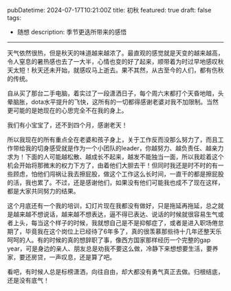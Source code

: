 pubDatetime: 2024-07-17T10:21:00Z
title: 初秋
featured: true
draft: false
tags:
  - 随想
description: 季节更迭所带来的感悟
---

天气依然很热，但是秋天的味道越来越浓了。最直观的感觉就是天变的越来越高，令人窒息的暑热感也去了一大半，心情也变的好了起来，顺带着为时过早地感叹秋天太短！秋天还未开始，就感叹马上逝去。果不其然，从古至今的人们，都有伤秋的传统。

自从买了那台二手电脑，着实过了一段潇洒日子，每个周六末都打个天昏地暗，头晕脑胀，dota水平提升的飞快，这所有的一切都得感谢老婆对我不加限制。当然更可能的是她现在的心思完全不在我的身上。

我们有小宝宝了，还不到四个月，感谢老天！

所以我现在的所有重点全在老婆和孩子身上，关于工作反而没那么努力了，而且工作带给我的切身感受就是作为一个小团队的leader，你越努力、越负责任、越亲力求为！下面的人可能越松散、越成长不起来，越发不能独当一面，所以我趁着这个机会开始将那微末的权力下方了，由着他们大胆去干！但同时我还是时不时的有一些顾虑，怕他们闯祸让我去擦屁股，做这个工作这么长时间，一直干的都是擦屁股的活，我也累了。不过，还是感谢他们，如果没有他们可能我也成不了现在这样，都是大家共同努力的结果。

这个月底还有一个我的培训，幻灯片现在我都没有做好，只是拖延再拖延，总之就是越来越不想说话，越来越不想表达，逼不得已表达、说话的时候就很容易生气或者上头，每当这个样子的时候，我就想自己是不是抑郁症了，或者是进入职场倦怠期了，毕竟我在这个岗位上已经待了6年多了，真的很羡慕那些待十几年还整天乐呵呵的人。有的时候的真的想辞职了事，像西方国家那样经历一个完整的gap year，可是身边的亲人、朋友总是劝我不要这么做，冷静下来想想要生活，要养家，要还房贷，一声叹息，还是算了吧。

看吧，有时候人总是标榜潇洒，向往自由，却大都没有勇气真正去做。归根结底，还是没有底气！